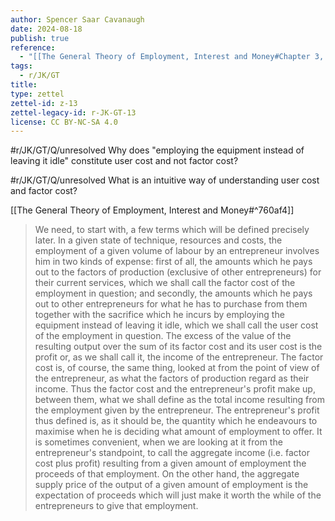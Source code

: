 ```yaml
---
author: Spencer Saar Cavanaugh
date: 2024-08-18
publish: true
reference:
  - "[[The General Theory of Employment, Interest and Money#Chapter 3, Section I]]"
tags:
  - r/JK/GT
title:
type: zettel
zettel-id: z-13
zettel-legacy-id: r-JK-GT-13
license: CC BY-NC-SA 4.0
---
```


#r/JK/GT/Q/unresolved Why does "employing the equipment instead of leaving it idle" constitute user cost and not factor cost?

#r/JK/GT/Q/unresolved What is an intuitive way of understanding user cost and factor cost?

[[The General Theory of Employment, Interest and Money#^760af4]]

> We need, to start with, a few terms which will be defined precisely later. In a given state of technique, resources and costs, the employment of a given volume of labour by an entrepreneur involves him in two kinds of expense: first of all, the amounts which he pays out to the factors of production (exclusive of other entrepreneurs) for their current services, which we shall call the factor cost of the employment in question; and secondly, the amounts which he pays out to other entrepreneurs for what he has to purchase from them together with the sacrifice which he incurs by employing the equipment instead of leaving it idle, which we shall call the user cost of the employment in question. The excess of the value of the resulting output over the sum of its factor cost and its user cost is the profit or, as we shall call it, the income of the entrepreneur. The factor cost is, of course, the same thing, looked at from the point of view of the entrepreneur, as what the factors of production regard as their income. Thus the factor cost and the entrepreneur's profit make up, between them, what we shall define as the total income resulting from the employment given by the entrepreneur. The entrepreneur's profit thus defined is, as it should be, the quantity which he endeavours to maximise when he is deciding what amount of employment to offer. It is sometimes convenient, when we are looking at it from the entrepreneur's standpoint, to call the aggregate income (i.e. factor cost plus profit) resulting from a given amount of employment the proceeds of that employment. On the other hand, the aggregate supply price of the output of a given amount of employment is the expectation of proceeds which will just make it worth the while of the entrepreneurs to give that employment.